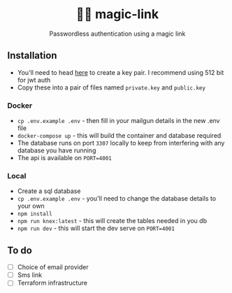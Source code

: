 <h1 align="center">🧙‍♂️ magic-link</h1>
<p align="center">Passwordless authentication using a magic link</p>

## Installation

- You'll need to head [here](http://travistidwell.com/jsencrypt/demo) to create a key pair. I recommend using 512 bit for jwt auth
- Copy these into a pair of files named `private.key` and `public.key`

### Docker
- `cp .env.example .env` - then fill in your mailgun details in the new .env file
- `docker-compose up` - this will build the container and database required
- The database runs on port `3307` locally to keep from interfering with any database you have running
- The api is available on `PORT=4001`

### Local
- Create a sql database
- `cp .env.example .env` - you'll need to change the database details to your own
- `npm install`
- `npm run knex:latest` - this will create the tables needed in you db
- `npm run dev` - this will start the dev serve on `PORT=4001`


## To do

- [ ] Choice of email provider
- [ ] Sms link
- [ ] Terraform infrastructure
